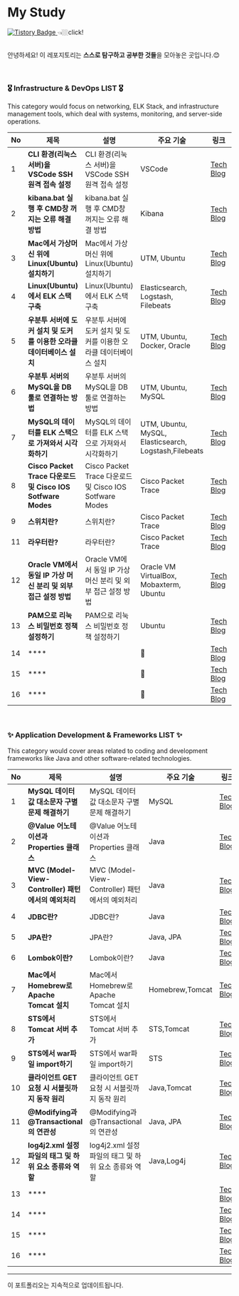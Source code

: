 # My Study
<div align=left>
<a href="https://solsolhane.tistory.com/" target="_blank">
  <img src="http://img.shields.io/badge/tistory-000000?style=flat-square&logo=tistory" alt="Tistory Badge"/>
</a> 
👈🏼click!
</div>

<br>

안녕하세요! 이 레포지토리는 **스스로 탐구하고 공부한 것들**을 모아놓은 곳입니다.😊 <br>

<br>

### 🎖️ Infrastructure & DevOps LIST 🎖️
This category would focus on networking, ELK Stack, and infrastructure management tools, which deal with systems, monitoring, and server-side operations.

| No |  제목 | 설명 | 주요 기술 | 링크 | 날짜 |
|----|---------------|------|-----------|------|------|
| 1  | **CLI 환경(리눅스 서버)을 VSCode SSH 원격 접속 설정** | CLI 환경(리눅스 서버)을 VSCode SSH 원격 접속 설정 | VSCode | [Tech Blog](https://solsolhane.tistory.com/106) | 2024-07-17 |
| 2  | **kibana.bat 실행 후 CMD창 꺼지는 오류 해결 방법** | kibana.bat 실행 후 CMD창 꺼지는 오류 해결 방법 | Kibana| [Tech Blog](https://solsolhane.tistory.com/107) | 2024-07-18 |
| 3  | **Mac에서 가상머신 위에 Linux(Ubuntu) 설치하기** | Mac에서 가상머신 위에 Linux(Ubuntu) 설치하기 | UTM, Ubuntu| [Tech Blog](https://solsolhane.tistory.com/109) | 2024-07-21 |
| 4  | **Linux(Ubuntu)에서 ELK 스택 구축** | Linux(Ubuntu)에서 ELK 스택 구축 | Elasticsearch, Logstash, Filebeats | [Tech Blog](https://solsolhane.tistory.com/110) | 2024-07-21 |
| 5  | **우분투 서버에 도커 설치 및 도커를 이용한 오라클 데이터베이스 설치** | 우분투 서버에 도커 설치 및 도커를 이용한 오라클 데이터베이스 설치 | UTM, Ubuntu, Docker, Oracle| [Tech Blog](https://solsolhane.tistory.com/117) | 2024-07-28 |
| 6  | **우분투 서버의 MySQL을 DB 툴로 연결하는 방법** | 우분투 서버의 MySQL을 DB 툴로 연결하는 방법 | UTM, Ubuntu, MySQL| [Tech Blog](https://solsolhane.tistory.com/115) | 2024-07-28 |
| 7  | **MySQL의 데이터를 ELK 스택으로 가져와서 시각화하기** | MySQL의 데이터를 ELK 스택으로 가져와서 시각화하기 | UTM, Ubuntu, MySQL, Elasticsearch, Logstash,Filebeats| [Tech Blog](https://solsolhane.tistory.com/116) | 2024-07-28 |
| 8  | **Cisco Packet Trace 다운로드 및 Cisco IOS Sotfware Modes** | Cisco Packet Trace 다운로드 및 Cisco IOS Sotfware Modes |Cisco Packet Trace| [Tech Blog](https://solsolhane.tistory.com/134) | 2024-08-25 |
| 9  | **스위치란?** | 스위치란? |Cisco Packet Trace| [Tech Blog](https://solsolhane.tistory.com/135) | 2024-09-25 |
| 11  | **라우터란?** | 라우터란? |Cisco Packet Trace| [Tech Blog](https://solsolhane.tistory.com/137) | 2024-08-25 |
| 12  | **Oracle VM에서 동일 IP 가상 머신 분리 및 외부 접근 설정 방법** | Oracle VM에서 동일 IP 가상 머신 분리 및 외부 접근 설정 방법 | Oracle VM VirtualBox, Mobaxterm, Ubuntu | [Tech Blog](https://solsolhane.tistory.com/142) | 2024-09-20 |
| 13  | **PAM으로 리눅스 비밀번호 정책 설정하기** | PAM으로 리눅스 비밀번호 정책 설정하기 | Ubuntu | [Tech Blog](https://solsolhane.tistory.com/143) | 2024-09-20 |
| 14  | **** |  | | [Tech Blog]() | 2024-08-25 |
| 15  | **** |  | | [Tech Blog]() | 2024-08-25 |
| 16  | **** |  | | [Tech Blog]() | 2024-08-25 |

<br>

### ✨ Application Development & Frameworks LIST ✨
This category would cover areas related to coding and development frameworks like Java and other software-related technologies.

| No |  제목 | 설명 | 주요 기술 | 링크 | 날짜 |
|----|---------------|------|-----------|------|------|
| 1  | **MySQL 데이터 값 대소문자 구별 문제 해결하기** | MySQL 데이터 값 대소문자 구별 문제 해결하기 | MySQL| [Tech Blog](https://solsolhane.tistory.com/108) | 2024-07-19 |
| 2  | **@Value 어노테이션과 Properties 클래스** | @Value 어노테이션과 Properties 클래스 |Java| [Tech Blog](https://solsolhane.tistory.com/113) | 2024-07-26 |
| 3  | **MVC (Model-View-Controller) 패턴에서의 예외처리** | MVC (Model-View-Controller) 패턴에서의 예외처리 |Java| [Tech Blog](https://solsolhane.tistory.com/114) | 2024-07-27 |
| 4  | **JDBC란?** | JDBC란? | Java| [Tech Blog](https://solsolhane.tistory.com/119) | 2024-07-31 |
| 5  | **JPA란?** | JPA란? | Java, JPA| [Tech Blog](https://solsolhane.tistory.com/120) | 2024-07-18 |
| 6  | **Lombok이란?** | Lombok이란? |Java| [Tech Blog](https://solsolhane.tistory.com/122) | 2024-08-04 |
| 7  | **Mac에서 Homebrew로 Apache Tomcat 설치** | Mac에서 Homebrew로 Apache Tomcat 설치 |Homebrew,Tomcat| [Tech Blog](https://solsolhane.tistory.com/124) | 2024-08-05 |
| 8  | **STS에서 Tomcat 서버 추가** | STS에서 Tomcat 서버 추가 |STS,Tomcat| [Tech Blog](https://solsolhane.tistory.com/125) | 2024-08-16 |
| 9  | **STS에서 war파일 import하기** | STS에서 war파일 import하기 |STS| [Tech Blog](https://solsolhane.tistory.com/126) | 2024-08-06 |
| 10  | **클라이언트 GET 요청 시 서블릿까지 동작 원리** | 클라이언트 GET 요청 시 서블릿까지 동작 원리 |Java,Tomcat| [Tech Blog](https://solsolhane.tistory.com/127) | 2024-08-08 |
| 11  | **@Modifying과 @Transactional의 연관성** | @Modifying과 @Transactional의 연관성 |Java, JPA| [Tech Blog](https://solsolhane.tistory.com/131) | 2024-08-08 |
| 12  | **log4j2.xml 설정 파일의 태그 및 하위 요소 종류와 역할** | log4j2.xml 설정 파일의 태그 및 하위 요소 종류와 역할 |Java,Log4j| [Tech Blog](https://solsolhane.tistory.com/132) | 2024-08-16 |
| 13  | **** |  |  | [Tech Blog]() | 2024-08-16 |
| 14  | **** |  |  | [Tech Blog]() | 2024-08-16 |
| 15  | **** |  |  | [Tech Blog]() | 2024-08-16 |
| 16  | **** |  |  | [Tech Blog]() | 2024-08-16 |

---

이 포트폴리오는 지속적으로 업데이트됩니다.

